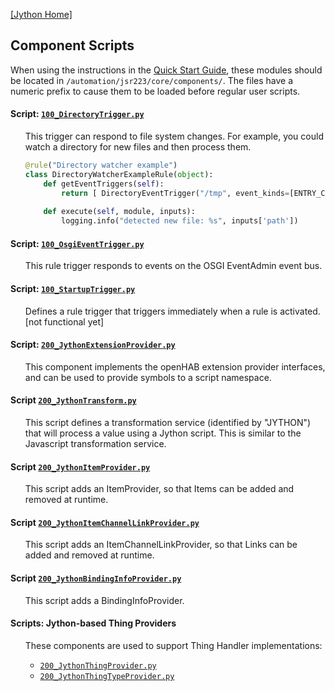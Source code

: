 [[Jython Home]](README.md)

## Component Scripts

When using the instructions in the [Quick Start Guide](Getting-Started.md#quick-start-guide), these modules should be located in `/automation/jsr223/core/components/`. 
The files have a numeric prefix to cause them to be loaded before regular user scripts.

#### Script: [`100_DirectoryTrigger.py`](../../Core/automation/jsr223/python/core/components/100_DirectoryTrigger.py)
<ul>

This trigger can respond to file system changes.
For example, you could watch a directory for new files and then process them.

```python
@rule("Directory watcher example")
class DirectoryWatcherExampleRule(object):
    def getEventTriggers(self):
        return [ DirectoryEventTrigger("/tmp", event_kinds=[ENTRY_CREATE]).trigger ]
    
    def execute(self, module, inputs):
        logging.info("detected new file: %s", inputs['path'])
```
</ul>

#### Script: [`100_OsgiEventTrigger.py`](../../Core/automation/jsr223/python/core/components/100_OsgiEventTrigger.py)
<ul>

This rule trigger responds to events on the OSGI EventAdmin event bus.
</ul>

#### Script: [`100_StartupTrigger.py`](../../Core/automation/jsr223/python/core/components/100_StartupTrigger.py)
<ul>

Defines a rule trigger that triggers immediately when a rule is activated. [not functional yet]
</ul>

#### Script: [`200_JythonExtensionProvider.py`](../../Core/automation/jsr223/python/core/components/200_JythonExtensionProvider.py)
<ul>

This component implements the openHAB extension provider interfaces, and can be used to provide symbols to a script
namespace.
</ul>

#### Script [`200_JythonTransform.py`](../../Core/automation/jsr223/python/core/components/200_JythonTransform.py)
<ul>

This script defines a transformation service (identified by "JYTHON") that will process a value using a Jython script. 
This is similar to the Javascript transformation service.
</ul>

#### Script [`200_JythonItemProvider.py`](../../Core/automation/jsr223/python/core/components/200_JythonItemProvider.py)
<ul>

This script adds an ItemProvider, so that Items can be added and removed at runtime.
</ul>

#### Script [`200_JythonItemChannelLinkProvider.py`](../../Core/automation/jsr223/python/core/components/200_JythonItemChannelLinkProvider.py)
<ul>

This script adds an ItemChannelLinkProvider, so that Links can be added and removed at runtime.
</ul>

#### Script [`200_JythonBindingInfoProvider.py`](../../Core/automation/jsr223/python/core/components/200_JythonBindingInfoProvider.py)
<ul>

This script adds a BindingInfoProvider.
</ul>

#### Scripts: Jython-based Thing Providers
<ul>

These components are used to support Thing Handler implementations:
* [`200_JythonThingProvider.py`](../../Core/automation/jsr223/python/core/components/200_JythonThingProvider.py)
* [`200_JythonThingTypeProvider.py`](../../Core/automation/jsr223/python/core/components/200_JythonThingTypeProvider.py)
</ul>